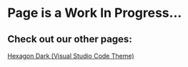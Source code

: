 # Page is a Work In Progress...

## Check out our other pages:

[Hexagon Dark (Visual Studio Code Theme)](https://polynamic.github.io/Hexagon-Dark-VSC-Theme/)
